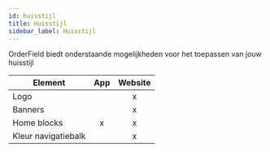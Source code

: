 ```yaml
---
id: huisstijl
title: Huisstijl
sidebar_label: Huisstijl
---
```


OrderField biedt onderstaande mogelijkheden voor het toepassen van jouw huisstijl

|Element   | App  | Website  |
|---|:-:|:-:|
|Logo   |   |  x |
|Banners |   |  x |
| Home blocks  | x  | x  |
| Kleur navigatiebalk  |  | x  |
